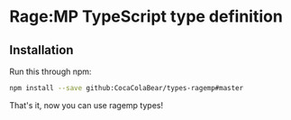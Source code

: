 # Rage:MP TypeScript type definition

## Installation

Run this through npm:

``` bash
npm install --save github:CocaColaBear/types-ragemp#master
```

That's it, now you can use ragemp types!